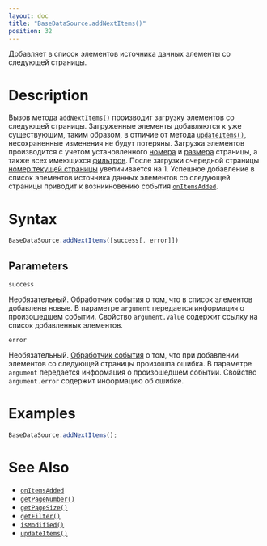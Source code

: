 ```yaml
---
layout: doc
title: "BaseDataSource.addNextItems()"
position: 32
---
```


Добавляет в список элементов источника данных элементы со следующей страницы.

# Description

Вызов метода [`addNextItems()`](../BaseDataSource.addNextItems/) производит загрузку элементов со
следующей страницы. Загруженные элементы добавляются к уже существующим, таким образом, в отличие от
метода [`updateItems()`](../BaseDataSource.updateItems/), несохраненные изменения не будут потеряны.
Загрузка элементов производится с учетом установленного [номера](../BaseDataSource.getPageNumber/)
и [размера](../BaseDataSource.getPageSize/) страницы, а также всех имеющихся [фильтров](../BaseDataSource.getFilter/).
После загрузки очередной страницы [номер текущей страницы](../BaseDataSource.getPageNumber/) увеличивается
на 1. Успешное добавление в список элементов источника данных элементов со следующей страницы приводит
к возникновению события [`onItemsAdded`](../BaseDataSource.onItemsAdded/).

# Syntax

```js
BaseDataSource.addNextItems([success[, error]])
```

## Parameters

`success`

Необязательный. [Обработчик события](../../../KeyConcepts/Script/) о том, что в список элементов
добавлены новые. В параметре `argument` передается информация о произошедшем событии. Свойство
`argument.value` содержит ссылку на список добавленных элементов.

`error`

Необязательный. [Обработчик события](../../../KeyConcepts/Script/) о том, что при добавлении элементов
со следующей страницы произошла ошибка. В параметре `argument` передается информация о произошедшем
событии. Свойство `argument.error` содержит информацию об ошибке.

# Examples

```js
BaseDataSource.addNextItems();
```

# See Also

* [`onItemsAdded`](../BaseDataSource.onItemsAdded/)
* [`getPageNumber()`](../BaseDataSource.getPageNumber/)
* [`getPageSize()`](../BaseDataSource.getPageSize/)
* [`getFilter()`](../BaseDataSource.getFilter/)
* [`isModified()`](../BaseDataSource.isModified/)
* [`updateItems()`](../BaseDataSource.updateItems/)
